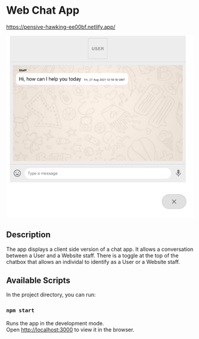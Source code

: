 # Web Chat App

https://pensive-hawking-ee00bf.netlify.app/


![Alt text](./ScreenShot.png)

## Description

The app displays a client side version of a chat app. It allows a conversation between a User and a Website staff. There is a toggle at the top of the chatbox that allows an individal to identify as a User or a Website staff. 

## Available Scripts

In the project directory, you can run:

### `npm start`

Runs the app in the development mode.\
Open [http://localhost:3000](http://localhost:3000) to view it in the browser.



